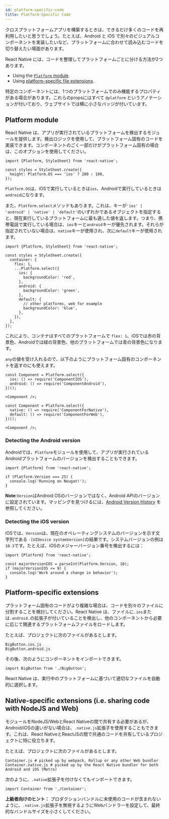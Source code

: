 ```yaml
---
id: platform-specific-code
title: Platform-Specific Code
---
```


クロスプラットフォームアプリを構築するときは、できるだけ多くのコードを再利用したいと思うでしょう。たとえば、Android と iOS で別々のビジュアルコンポーネントを実装したいなど、プラットフォームに合わせて読み込むコードを切り替えたい場面があります。

React Native には、コードを整理してプラットフォームごとに分ける方法が2つあります。

- Using the [`Platform` module](platform-specific-code.md#platform-module).
- Using [platform-specific file extensions](platform-specific-code.md#platform-specific-extensions).

特定のコンポーネントには、1つのプラットフォームでのみ機能するプロパティがある場合があります。これらのpropsにはすべて `@platform` というアノテーションが付いており、ウェブサイトでは横に小さなバッジが付いています。

## Platform module

React Native は、アプリが実行されているプラットフォームを検出するモジュールを提供します。検出ロジックを使用して、プラットフォーム固有のコードを実装できます。コンポーネントのごく一部だけがプラットフォーム固有の場合は、このオプションを使用してください。

```tsx
import {Platform, StyleSheet} from 'react-native';

const styles = StyleSheet.create({
  height: Platform.OS === 'ios' ? 200 : 100,
});
```

`Platform.OS`は、iOSで実行しているときは`ios`、Androidで実行しているときは`android`になります。

また、`Platform.select`メソッドもあります。これは、キーが`'ios' | 'android' | 'native' | 'default'`のいずれかであるオブジェクトを指定すると、現在実行しているプラットフォームに最も適した値を返します。つまり、携帯電話で実行している場合は、`ios`キーと`android`キーが優先されます。それらが指定されていない場合は、`native`キーが使用され、次に`default`キーが使用されます。

```tsx
import {Platform, StyleSheet} from 'react-native';

const styles = StyleSheet.create({
  container: {
    flex: 1,
    ...Platform.select({
      ios: {
        backgroundColor: 'red',
      },
      android: {
        backgroundColor: 'green',
      },
      default: {
        // other platforms, web for example
        backgroundColor: 'blue',
      },
    }),
  },
});
```

これにより、コンテナはすべてのプラットフォームで `flex: 1`、iOSでは赤の背景色、Androidでは緑の背景色、他のプラットフォームでは青の背景色になります。

`any`の値を受け入れるので、以下のようにプラットフォーム固有のコンポーネントを返すのにも使えます。

```tsx
const Component = Platform.select({
  ios: () => require('ComponentIOS'),
  android: () => require('ComponentAndroid'),
})();

<Component />;
```

```tsx
const Component = Platform.select({
  native: () => require('ComponentForNative'),
  default: () => require('ComponentForWeb'),
})();

<Component />;
```

### Detecting the Android version

Androidでは、`Platform`モジュールを使用して、アプリが実行されているAndroidプラットフォームのバージョンを検出することもできます。

```tsx
import {Platform} from 'react-native';

if (Platform.Version === 25) {
  console.log('Running on Nougat!');
}
```

**Note**:`Version`はAndroid OSのバージョンではなく、Android APIのバージョンに設定されています。マッピングを見つけるには、[Android Version History](https://en.wikipedia.org/wiki/Android_version_history#Overview) を参照してください。

### Detecting the iOS version

iOSでは、`Version`は、現在のオペレーティングシステムのバージョンを示す文字列である `-[UIDevice systemVersion]`の結果です。システムバージョンの例は`10.3`です。たとえば、iOSのメジャーバージョン番号を検出するには：

```tsx
import {Platform} from 'react-native';

const majorVersionIOS = parseInt(Platform.Version, 10);
if (majorVersionIOS <= 9) {
  console.log('Work around a change in behavior');
}
```

## Platform-specific extensions

プラットフォーム固有のコードがより複雑な場合は、コードを別々のファイルに分割することを検討してください。React Native は、ファイルに`.ios`または`.android.`の拡張子が付いていることを検出し、他のコンポーネントから必要に応じて関連するプラットフォームファイルをロードします。

たとえば、プロジェクトに次のファイルがあるとします。

```shell
BigButton.ios.js
BigButton.android.js
```

その後、次のようにコンポーネントをインポートできます。

```tsx
import BigButton from './BigButton';
```

React Native は、実行中のプラットフォームに基づいて適切なファイルを自動的に選択します。

## Native-specific extensions (i.e. sharing code with NodeJS and Web)

モジュールをNodeJS/WebとReact Nativeの間で共有する必要があるが、Android/iOSの違いがない場合は、`.native.js`拡張子を使用することもできます。これは、React NativeとReactJSの間で共通のコードを共有しているプロジェクトに特に役立ちます。

たとえば、プロジェクトに次のファイルがあるとします。

```shell
Container.js # picked up by webpack, Rollup or any other Web bundler
Container.native.js # picked up by the React Native bundler for both Android and iOS (Metro)
```

次のように、`.native`拡張子を付けなくてもインポートできます。

```tsx
import Container from './Container';
```

**上級者向けのヒント：** プロダクションバンドルに未使用のコードが含まれないように、`.native.js`拡張子を無視するようにWebバンドラーを設定して、最終的なバンドルサイズを小さくしてください。
